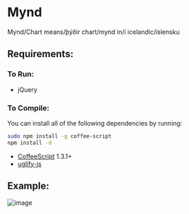 # Mynd
Mynd/Chart means/þýðir chart/mynd in/í icelandic/íslensku

## Requirements:
### To Run:

- jQuery

### To Compile:

You can install all of the following dependencies by running:

```bash
sudo npm install -g coffee-script
npm install -d
```

- [CoffeeScript](http://coffeescript.org/) 1.3.1+
- [uglify-js](https://github.com/mishoo/UglifyJS)

## Example:
![image](https://raw.github.com/radekstepan/mynd/master/example.jpeg)